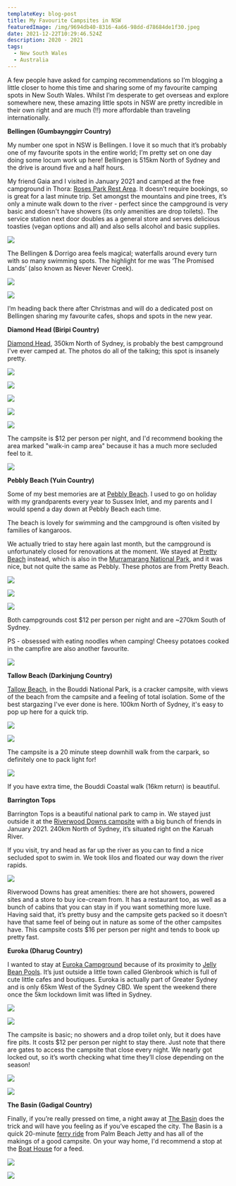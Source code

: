 ```yaml
---
templateKey: blog-post
title: My Favourite Campsites in NSW
featuredImage: /img/9694db40-8316-4a66-98dd-d78684de1f30.jpeg
date: 2021-12-22T10:29:46.524Z
description: 2020 - 2021
tags:
  - New South Wales
  - Australia
---
```

A few people have asked for camping recommendations so I’m blogging a little closer to home this time and sharing some of my favourite camping spots in New South Wales. Whilst I’m desperate to get overseas and explore somewhere new, these amazing little spots in NSW are pretty incredible in their own right and are much (!!) more affordable than traveling internationally.

**Bellingen (Gumbaynggirr Country)**

My number one spot in NSW is Bellingen. I love it so much that it’s probably one of my favourite spots in the entire world; I’m pretty set on one day doing some locum work up here! Bellingen is 515km North of Sydney and the drive is around five and a half hours.

My friend Gaia and I visited in January 2021 and camped at the free campground in Thora: [Roses Park Rest Area](http://www.camparoundaustralia.com.au/campsites/roses-park-rest-area/). It doesn’t require bookings, so is great for a last minute trip. Set amongst the mountains and pine trees, it’s only a minute walk down to the river - perfect since the campground is very basic and doesn't have showers (its only amenities are drop toilets). The service station next door doubles as a general store and serves delicious toasties (vegan options and all) and also sells alcohol and basic supplies. 

![](/img/img_7516.jpg)

The Bellingen & Dorrigo area feels magical; waterfalls around every turn with so many swimming spots. The highlight for me was ‘The Promised Lands’ (also known as Never Never Creek).

![](/img/img_7517.jpg)

![](/img/img_7442.jpg)

I’m heading back there after Christmas and will do a dedicated post on Bellingen sharing my favourite cafes, shops and spots in the new year.



**Diamond Head (Biripi Country)**

[Diamond Head](https://www.nationalparks.nsw.gov.au/camping-and-accommodation/campgrounds/diamond-head-campground), 350km North of Sydney, is probably the best campground I've ever camped at. The photos do all of the talking; this spot is insanely pretty.

![](/img/img_7532-1-.jpg)

![](/img/img_6064.jpg)

![](/img/img_6074.jpg)

![](/img/c3bce505-003a-489e-8a80-a60e414b9ff3.jpg)

![](/img/img_6086.jpg)

The campsite is $12 per person per night, and I'd recommend booking the area marked "walk-in camp area" because it has a much more secluded feel to it.

![](/img/img_6073.jpg)



**Pebbly Beach (Yuin Country)**

Some of my best memories are at [Pebbly Beach](https://www.nationalparks.nsw.gov.au/camping-and-accommodation/campgrounds/pebbly-beach-campground-yuraygir-national-park). I used to go on holiday with my grandparents every year to Sussex Inlet, and my parents and I would spend a day down at Pebbly Beach each time. 

The beach is lovely for swimming and the campground is often visited by families of kangaroos.

We actually tried to stay here again last month, but the campground is unfortunately closed for renovations at the moment. We stayed at [Pretty Beach](https://www.nationalparks.nsw.gov.au/camping-and-accommodation/campgrounds/pretty-beach-campground-murramarang-national-park) instead, which is also in the [Murramarang National Park](https://www.nationalparks.nsw.gov.au/visit-a-park/parks/murramarang-national-park), and it was nice, but not quite the same as Pebbly. These photos are from Pretty Beach.

![](/img/92e72fb1-7929-43ee-b4e2-e2b01cb4c177.jpg)

![](/img/6d8f5436-9cf9-4abc-a2c5-925887e7b579.jpg)

![](/img/7c01eabe-82fe-4904-b074-365a3d681f66.jpg)

Both campgrounds cost $12 per person per night and are ~270km South of Sydney.

PS - obsessed with eating noodles when camping! Cheesy potatoes cooked in the campfire are also another favourite. 

![](/img/0b6b8e2c-3715-447d-a785-07af88b59c93.jpg)



**Tallow Beach (Darkinjung Country)**

[Tallow Beach](https://www.nationalparks.nsw.gov.au/camping-and-accommodation/campgrounds/tallow-beach-campground), in the Bouddi National Park, is a cracker campsite, with views of the beach from the campsite and a feeling of total isolation. Some of the best stargazing I've ever done is here. 100km North of Sydney, it's easy to pop up here for a quick trip.

![](/img/img_7524.jpg)

![](/img/img_7525.jpg)

The campsite is a 20 minute steep downhill walk from the carpark, so definitely one to pack light for!

![](/img/img_7526.jpg)

If you have extra time, the Bouddi Coastal walk (16km return) is beautiful.



**Barrington Tops**

Barrington Tops is a beautiful national park to camp in. We stayed just outside it at the [Riverwood Downs campsite](https://www.riverwooddowns.com.au/) with a big bunch of friends in January 2021. 240km North of Sydney, it’s situated right on the Karuah River.

If you visit, try and head as far up the river as you can to find a nice secluded spot to swim in. We took lilos and floated our way down the river rapids.

![](/img/img_7511.jpg)

Riverwood Downs has great amenities: there are hot showers, powered sites and a store to buy ice-cream from. It has a restaurant too, as well as a bunch of cabins that you can stay in if you want something more luxe. Having said that, it’s pretty busy and the campsite gets packed so it doesn’t have that same feel of being out in nature as some of the other campsites have. This campsite costs $16 per person per night and tends to book up pretty fast. 



**Euroka (Dharug Country)**

I wanted to stay at [Euroka Campground](https://www.nationalparks.nsw.gov.au/camping-and-accommodation/campgrounds/euroka-campground) because of its proximity to [Jelly Bean Pools](https://www.nationalparks.nsw.gov.au/things-to-do/walking-tracks/jellybean-track). It’s just outside a little town called Glenbrook which is full of cute little cafes and boutiques. Euroka is actually part of Greater Sydney and is only 65km West of the Sydney CBD. We spent the weekend there once the 5km lockdown limit was lifted in Sydney. 

![](/img/img_2404.jpg)

![](/img/img_5550.jpg)

The campsite is basic; no showers and a drop toilet only, but it does have fire pits. It costs $12 per person per night to stay there. Just note that there are gates to access the campsite that close every night. We nearly got locked out, so it’s worth checking what time they’ll close depending on the season! 

![](/img/img_7523.jpg)

![](/img/c1e4c265-c248-4a8d-94ec-977f7deb2b20.jpg)



**The Basin (Gadigal Country)**

Finally, if you’re really pressed on time, a night away at [The Basin](https://www.nationalparks.nsw.gov.au/camping-and-accommodation/campgrounds/the-basin-campground) does the trick and will have you feeling as if you’ve escaped the city. The Basin is a quick 20-minute [ferry ride](https://www.fantasea.com.au/palm-beach-ferries/timetable/) from Palm Beach Jetty and has all of the makings of a good campsite. On your way home, I'd recommend a stop at the [Boat House](https://www.theboathousepb.com.au/) for a feed.

![](/img/img_7522.jpg)

![](/img/img_7521.jpg)
